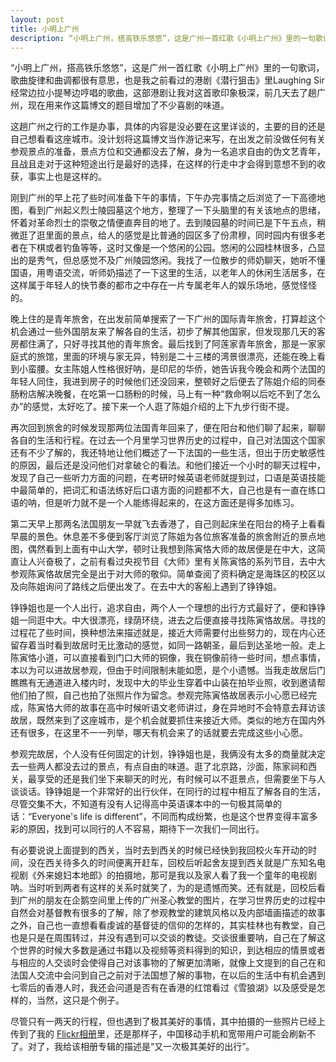 ```yaml
---
layout: post
title: 小明上广州
description: “小明上广州，搭高铁乐悠悠”，这是广州一首红歌《小明上广州》里的一句歌词，歌曲旋律和曲调都很有意思，也是我之前看过的港剧《潜行狙击》里Laughing Sir 经常边拉小提琴边哼唱的歌曲，这部港剧让我对这首歌印象极深，前几天去了趟广州，现在用来作这篇博文的题目增加了不少喜剧的味道。
---
```


“小明上广州，搭高铁乐悠悠”，这是广州一首红歌《小明上广州》里的一句歌词，歌曲旋律和曲调都很有意思，也是我之前看过的港剧《潜行狙击》里Laughing Sir 经常边拉小提琴边哼唱的歌曲，这部港剧让我对这首歌印象极深，前几天去了趟广州，现在用来作这篇博文的题目增加了不少喜剧的味道。

这趟广州之行的工作是办事，具体的内容是没必要在这里详谈的，主要的目的还是自己想看看这座城市。没计划将这篇博文当作游记来写，在出发之前没做任何有关参观景点的准备，景点方位和交通都没去了解，身为一名追求自由的伪文艺青年，且战且走对于这种短途出行是最好的选择，在这样的行走中才会得到意想不到的收获，事实上也是这样的。

刚到广州的早上花了些时间准备下午的事情，下午办完事情之后浏览了一下高德地图，看到广州起义烈士陵园墓这个地方，整理了一下头脑里的有关该地点的思绪，怀着对革命烈士的崇敬之情便直奔目的地了。去到陵园墓的时间已是下午五点，稍微逛了逛里面的景点，给人的感觉是比普通的园区多了份肃穆，同时园内有很多老者在下棋或者钓鱼等等，这时又像是一个悠闲的公园。悠闲的公园桂林很多，凸显出的是秀气，但总感觉不及广州陵园悠闲。我找了一位散步的师奶聊天，她听不懂国语，用粤语交流，听师奶描述了一下这里的生活，以老年人的休闲生活居多，在这样属于年轻人的快节奏的都市之中存在一片专属老年人的娱乐场地，感觉怪怪的。

晚上住的是青年旅舍，在出发前简单搜索了一下广州的国际青年旅舍，打算趁这个机会通过一些外国朋友来了解各自的生活，初步了解其他国家，但发现那几天的客房都住满了，只好寻找其他的青年旅舍。最后找到了阿莲家青年旅舍，那是一家家庭式的旅馆，里面的环境与家无异，特别是二十三楼的湾景很漂亮，还能在晚上看到小蛮腰。女主陈姐人性格很好呐，是印尼的华侨，她告诉我今晚会和两个法国的年轻人同住，我进到房子的时候他们还没回来，整顿好之后便去了陈姐介绍的同泰肠粉店解决晚餐，在吃第一口肠粉的时候，马上有一种“救命啊以后吃不到了怎么办”的感觉，太好吃了。接下来一个人逛了陈姐介绍的上下九步行街不提。

再次回到旅舍的时候发现那两位法国青年回来了，便在阳台和他们聊了起来，聊聊各自的生活和行程。在过去一个月里学习世界历史的过程中，自己对法国这个国家还有不少了解的，我还特地让他们概述了一下法国的一些生活，但出于历史敏感性的原因，最后还是没问他们对拿破仑的看法。和他们接近一个小时的聊天过程中，发现了自己一些听力方面的问题，在考研时候英语老师就提到过，口语是英语技能中最简单的，把词汇和语法练好后口语方面的问题都不大，自己也是有一直在练口语的呐，但是听力就不是一个人能练得起来的，在这方面还是得多加练习。

第二天早上那两名法国朋友一早就飞去香港了，自己则起床坐在阳台的椅子上看看早晨的景色。休息差不多便到客厅浏览了陈姐为各位旅客准备的旅舍附近的景点地图，偶然看到上面有中山大学，顿时让我想到陈寅恪大师的故居便是在中大，这简直让人兴奋极了，之前有看过央视节目《大师》里有关陈寅恪的系列节目，去中大参观陈寅恪故居完全是出于对大师的敬仰。简单查阅了资料确定是海珠区的校区以及向陈姐询问了路线之后便出发了。在去中大的客船上遇到了铮铮姐。

铮铮姐也是一个人出行，追求自由，两个人一个理想的出行方式最好了，便和铮铮姐一同逛中大。中大很漂亮，绿荫环绕，进去之后便直接寻找陈寅恪故居。寻找的过程花了些时间，换种想法来描述就是，接近大师需要付出些努力的，现在内心还留存着当时看到故居时无比激动的感觉，如同一路朝圣，最后到达圣地一般。走上陈寅恪小道，可以直接看到门口大师的铜像，我在铜像前待一些时间，想点事情，本以为可以进故居参观，但由于时间限制未能如愿，是个小遗憾。当我走故居后门瞧瞧有无通道进入楼内时，发现中大的毕业生穿着中山装在拍毕业照，收到邀请帮他们拍了照，自己也拍了张照片作为留念。参观完陈寅恪故居表示小心愿已经完成，陈寅恪大师的故事在高中时候听语文老师讲过，身在异地时不会特意去拜访该故居，既然来到了这座城市，是个机会就要抓住来接近大师。类似的地方在国内外还有很多，在这里不一一列举，哪天有机会来了的话就要去完成这些小心愿。

参观完故居，个人没有任何固定的计划，铮铮姐也是，我俩没有太多的商量就决定去一些两人都没去过的景点，有点自由的味道。逛了北京路，沙面，陈家祠和西关，最享受的还是我们坐下来聊天的时光，有时候可以不逛景点，但需要坐下与人谈谈话。铮铮姐是一个非常好的出行伙伴，在同行的过程中相互了解各自的生活，尽管交集不大，不知道有没有人记得高中英语课本中的一句极其简单的话：“Everyone's life is different”，不同而构成纷繁，也是这个世界变得丰富多彩的原因，找到可以同行的人不容易，期待下一次我们一同出行。

有必要说说上面提到的西关，当时去到西关的时候已经快到我回校火车开动的时间，没在西关待多久的时间便离开赶车，回校后听起舍友提到西关就是广东知名电视剧《外来媳妇本地郎》的拍摄地，那可是我以及家人看了我一个童年的电视剧呐。当时听到两者有这样的关系时就笑了，为的是遗憾而笑。还有就是，回校后看到广州的朋友在企鹅空间里上传的广州圣心教堂的图片，在学习世界历史的过程中自然会对基督教有很多的了解，除了参观教堂的建筑风格以及内部墙画描述的故事之外，自己也一直想看看虔诚的基督徒的信仰的怎样的，其实桂林也有教堂，自己也是只是在周围转过，并没有遇到可以交谈的教徒。交谈很重要呐，自己在了解这个世界的时候大多数是通过书籍以及视频等资料得到的知识，到达相应的情景或者与相应的人交谈时会使得自己对该事物的了解更加清晰，就像上文提到的自己在和法国人交流中会问到自己之前对于法国想了解的事物，在以后的生活中有机会遇到七零后的香港人时，我还会问道是否有在香港的红馆看过《雪狼湖》以及感受是怎样的，当然，这只是个例子。

尽管只有一两天的行程，但也遇到了极其美好的事情，其中拍摄的一些照片已经上传到了我的 <a href="https://www.flickr.com/lattespirit/sets/" target="_blank">Flickr相册</a>里，还是那样子，中国移动手机和宽带用户可能会刷新不了。对了，我给该相册专辑的描述是“又一次极其美好的出行”。
